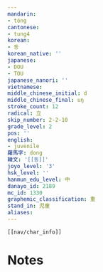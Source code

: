 ```yaml
---
mandarin:
- tóng
cantonese:
- tung4
korean:
- 동
korean_native: ''
japanese:
- DOU
- TOU
japanese_nanori: ''
vietnamese:
middle_chinese_initial: d
middle_chinese_final: uŋ
stroke_count: 12
radical: 立
skip_number: 2-2-10
grade_level: 2
pos: ''
english:
- juvenile
羅馬字: dong
韓文: '[[동]]'
joyo_level: '3'
hsk_level: ''
hanmun_edu_level: 中
danayo_id: 2189
mc_id: 1330
graphemic_classification: 重
stand_in: 児童
aliases:
---
```

```meta-bind-embed
[[nav/char_info]]
```

# Notes
